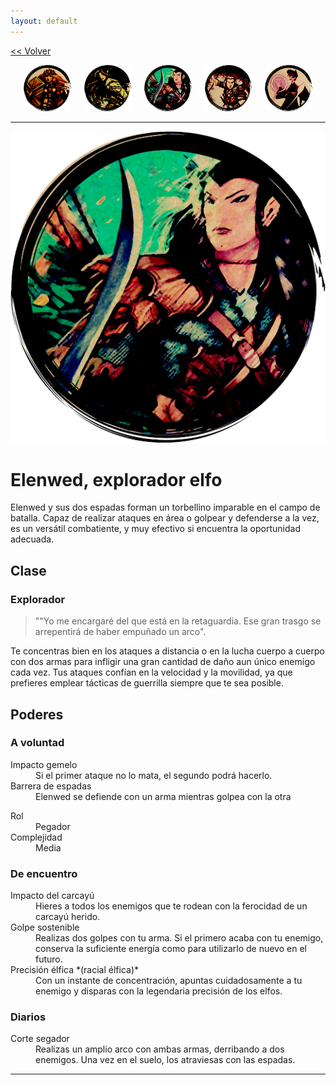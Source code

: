 ```yaml
---
layout: default
---
```

<a href="/early-access/"><< Volver</a>

<div style="display: flex; align-items: center; justify-content: space-evenly; margin-bottom: 10px">
  <a href="dwall.html" style="width: 15%">
    <img src="dwall-avatar.png" style="width:100%; border: 0; box-shadow: none; -webkit-box-shadow: none;">
  </a>
  <a href="notashe.html" style="width: 15%;" >
    <img src="avatar-notashe.png" style="width:100%; border: 0; box-shadow: none; -webkit-box-shadow: none;">
  </a>
  <a href="elenwed.html" style="width: 15%; ">
    <img src="avatar-elenwed.png" style="width:100%; border: 0; box-shadow: none; -webkit-box-shadow: none;">
  </a>
  <a href="bob.html" style="width: 15%; ">
    <img src="avatar-bob.png" style="width:100%; border: 0; box-shadow: none; -webkit-box-shadow: none;">
  </a>
  <a href="presto.html" style="width: 15%; ">
    <img src="avatar-presto.png" style="width:100%; border: 0; box-shadow: none; -webkit-box-shadow: none;">
  </a>
</div>

* * *

<img src="avatar-elenwed.png">

# Elenwed, explorador elfo

Elenwed y sus dos espadas forman un torbellino imparable en el campo de batalla. Capaz de realizar ataques en área o golpear y defenderse a la vez, es un versátil combatiente, y muy efectivo si encuentra la oportunidad adecuada.


## Clase


### Explorador

> ""Yo me encargaré del que está en la retaguardia. Ese gran trasgo se arrepentirá de haber empuñado un arco". 

Te concentras bien en los ataques a distancia o en la lucha cuerpo a cuerpo con dos armas para infligir una gran cantidad de daño aun único enemigo cada vez. Tus ataques
confían en la velocidad y la movilidad, ya que prefieres emplear tácticas de guerrilla siempre que te sea posible. 


## Poderes

### A voluntad
<dl>
<dt>Impacto gemelo</dt>
<dd>Si el primer ataque no lo mata, el segundo podrá hacerlo. </dd>
<dt>Barrera de espadas</dt>
<dd>Elenwed se defiende con un arma mientras golpea con la otra</dd>
</dl>

<dl>
<dt>Rol</dt>
<dd>Pegador</dd>
<dt>Complejidad</dt>
<dd>Media</dd>
</dl>

### De encuentro
<dl>
<dt>Impacto del carcayú</dt>
<dd>Hieres a todos los enemigos que te rodean con la ferocidad  de un carcayú herido.</dd>
<dt>Golpe sostenible</dt>
<dd>Realizas dos golpes con tu arma. Si el primero acaba con tu enemigo, conserva la suficiente energía como para utilizarlo de nuevo en el futuro.</dd>
<dt>Precisión élfica *(racial élfica)*</dt>
<dd>Con un instante de concentración, apuntas cuidadosamente a tu enemigo y disparas con la legendaria precisión de los elfos.</dd>
</dl>

### Diarios
<dl>
<dt>Corte segador</dt>
<dd>Realizas un amplio arco con ambas armas, derribando a dos enemigos. Una vez en el suelo, los atraviesas con las espadas.</dd>
</dl>

* * *
